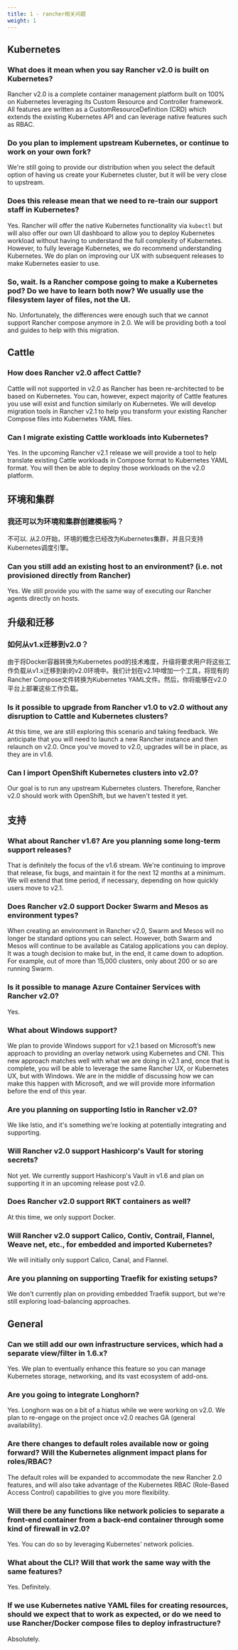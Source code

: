```yaml
---
title: 1 - rancher相关问题
weight: 1
---
```

## Kubernetes

### What does it mean when you say Rancher v2.0 is built on Kubernetes?

Rancher v2.0 is a complete container management platform built on 100% on Kubernetes leveraging its Custom Resource and Controller framework.  All features are written as a CustomResourceDefinition (CRD) which extends the existing Kubernetes API and can leverage native features such as RBAC.

### Do you plan to implement upstream Kubernetes, or continue to work on your own fork?

We're still going to provide our distribution when you select the default option of having us create your Kubernetes cluster, but it will be very close to upstream.

### Does this release mean that we need to re-train our support staff in Kubernetes?

Yes.  Rancher will offer the native Kubernetes functionality via `kubectl` but will also offer our own UI dashboard to allow you to deploy Kubernetes workload without having to understand the full complexity of Kubernetes.  However, to fully leverage Kubernetes, we do recommend understanding Kubernetes.  We do plan on improving our UX with subsequent releases to make Kubernetes easier to use.

### So, wait. Is a Rancher compose going to make a Kubernetes pod? Do we have to learn both now? We usually use the filesystem layer of files, not the UI.

No.  Unfortunately, the differences were enough such that we cannot support Rancher compose anymore in 2.0.  We will be providing both a tool and guides to help with this migration.

## Cattle

### How does Rancher v2.0 affect Cattle?

Cattle will not supported in v2.0 as Rancher has been re-architected to be based on Kubernetes. You can, however, expect majority of Cattle features you use will exist and function similarly on Kubernetes. We will develop migration tools in Rancher v2.1 to help you transform your existing Rancher Compose files into Kubernetes YAML files.

### Can I migrate existing Cattle workloads into Kubernetes?

Yes. In the upcoming Rancher v2.1 release we will provide a tool to help translate existing Cattle workloads in Compose format to Kubernetes YAML format.  You will then be able to deploy those workloads on the v2.0 platform.

## 环境和集群

### 我还可以为环境和集群创建模板吗？

不可以. 从2.0开始，环境的概念已经改为Kubernetes集群，并且只支持Kubernetes调度引擎。

### Can you still add an existing host to an environment? (i.e. not provisioned directly from Rancher)

Yes. We still provide you with the same way of executing our Rancher agents directly on hosts.

## 升级和迁移

### 如何从v1.x迁移到v2.0？

由于将Docker容器转换为Kubernetes pod的技术难度，升级将要求用户将这些工作负载从v1.x迁移到新的v2.0环境中。我们计划在v2.1中增加一个工具，将现有的Rancher Compose文件转换为Kubernetes YAML文件。然后，你将能够在v2.0平台上部署这些工作负载。

### Is it possible to upgrade from Rancher v1.0 to v2.0 without any disruption to Cattle and Kubernetes clusters?

At this time, we are still exploring this scenario and taking feedback. We anticipate that you will need to launch a new Rancher instance and then relaunch on v2.0. Once you've moved to v2.0, upgrades will be in place, as they are in v1.6.

### Can I import OpenShift Kubernetes clusters into v2.0?

Our goal is to run any upstream Kubernetes clusters. Therefore, Rancher v2.0 should work with OpenShift, but we haven't tested it yet.

## 支持

### What about Rancher v1.6? Are you planning some long-term support releases?

That is definitely the focus of the v1.6 stream. We're continuing to improve that release, fix bugs, and maintain it for the next 12 months at a minimum. We will extend that time period, if necessary, depending on how quickly users move to v2.1.

### Does Rancher v2.0 support Docker Swarm and Mesos as environment types?

When creating an environment in Rancher v2.0, Swarm and Mesos will no longer be standard options you can select. However, both Swarm and Mesos will continue to be available as Catalog applications you can deploy. It was a tough decision to make but, in the end, it came down to adoption. For example, out of more than 15,000 clusters, only about 200 or so are running Swarm.

### Is it possible to manage Azure Container Services with Rancher v2.0?

Yes.

### What about Windows support?

We plan to provide Windows support for v2.1 based on Microsoft’s new approach to providing an overlay network using Kubernetes and CNI. This new approach matches well with what we are doing in v2.1 and, once that is complete, you will be able to leverage the same Rancher UX, or Kubernetes UX, but with Windows. We are in the middle of discussing how we can make this happen with Microsoft, and we will provide more information before the end of this year.

### Are you planning on supporting Istio in Rancher v2.0?

We like Istio, and it's something we're looking at potentially integrating and supporting.

### Will Rancher v2.0 support Hashicorp's Vault for storing secrets?

Not yet. We currently support Hashicorp's Vault in v1.6 and plan on supporting it in an upcoming release post v2.0.

### Does Rancher v2.0 support RKT containers as well?

At this time, we only support Docker.

### Will Rancher v2.0 support Calico, Contiv, Contrail, Flannel, Weave net, etc., for embedded and imported Kubernetes?

We will initially only support Calico, Canal, and Flannel.

### Are you planning on supporting Traefik for existing setups?

We don't currently plan on providing embedded Traefik support, but we're still exploring load-balancing approaches.

## General

### Can we still add our own infrastructure services, which had a separate view/filter in 1.6.x?

Yes. We plan to eventually enhance this feature so you can manage Kubernetes storage, networking, and its vast ecosystem of add-ons.

### Are you going to integrate Longhorn?

Yes. Longhorn was on a bit of a hiatus while we were working on v2.0. We plan to re-engage on the project once v2.0 reaches GA (general availability).

### Are there changes to default roles available now or going forward? Will the Kubernetes alignment impact plans for roles/RBAC?

The default roles will be expanded to accommodate the new Rancher 2.0 features, and will also take advantage of the Kubernetes RBAC (Role-Based Access Control) capabilities to give you more flexibility.

### Will there be any functions like network policies to separate a front-end container from a back-end container through some kind of firewall in v2.0?

Yes. You can do so by leveraging Kubernetes' network policies.

### What about the CLI? Will that work the same way with the same features?

Yes. Definitely.

### If we use Kubernetes native YAML files for creating resources, should we expect that to work as expected, or do we need to use Rancher/Docker compose files to deploy infrastructure?

Absolutely.
